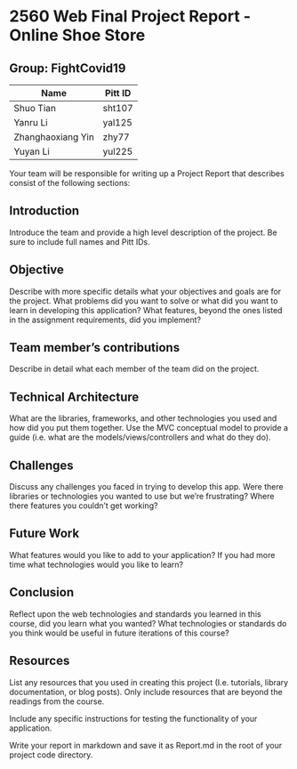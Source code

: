 # 2560 Web Final Project Report - Online Shoe Store
## Group: FightCovid19

Name          | Pitt ID
----          | ---
Shuo Tian			|sht107
Yanru Li			|yal125
Zhanghaoxiang Yin		|zhy77
Yuyan Li			|yul225

Your team will be responsible for writing up a Project Report that describes consist of the following sections:

## Introduction 
Introduce the team and provide a high level description of the project. Be sure to include full names and Pitt IDs.

## Objective  
Describe with more specific details what your objectives and goals are for the project. What problems did you want to solve or what did you want to learn in developing this application? What features, beyond the ones listed in the assignment requirements, did you implement?

## Team member’s contributions
Describe in detail what each member of the team did on the project.

## Technical Architecture
What are the libraries, frameworks, and other technologies you used and how did you put them together. Use the MVC conceptual model to provide a guide (i.e. what are the models/views/controllers and what do they do).

## Challenges
Discuss any challenges you faced in trying to develop this app. Were there libraries or technologies you wanted to use but we’re frustrating? Where there features you couldn’t get working?
## Future Work
What features would you like to add to your application? If you had more time what technologies would you like to learn?

## Conclusion
Reflect upon the web technologies and standards you learned in this course, did you learn what you wanted? What technologies or standards do you think would be useful in future iterations of this course?

## Resources
List any resources that you used in creating this project (I.e. tutorials, library documentation, or blog posts). Only include resources that are beyond the readings from the course. 

Include any specific instructions for testing the functionality of your application.

Write your report in markdown and save it as Report.md in the root of your project code directory.